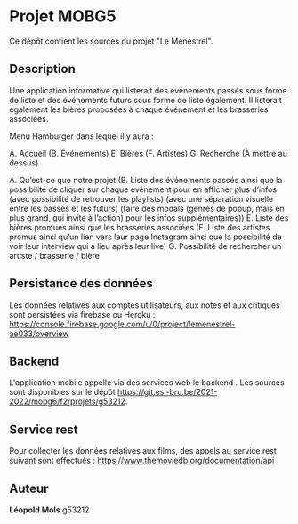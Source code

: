 # Projet MOBG5

Ce dépôt contient les sources du projet "Le Ménestrel".



## Description

Une application informative qui listerait des événements passés sous forme de liste et des événements futurs sous forme de liste également.
Il listerait également les bières proposées à chaque événement et les brasseries associées.

Menu Hamburger dans lequel il y aura :

A. Accueil
(B. Événements)
E. Bières
(F. Artistes)
G. Recherche (À mettre au dessus)

A. Qu’est-ce que notre projet
(B. Liste des événements passés ainsi que la possibilité de cliquer sur chaque événement pour en afficher plus d’infos (avec possibilité de retrouver les playlists) (avec une séparation visuelle entre les passés et les futurs) (faire des modals (genres de popup, mais en plus grand, qui invite à l’action) pour les infos supplémentaires))
E. Liste des bières promues ainsi que les brasseries associées
(F. Liste des artistes promus ainsi qu’un lien vers leur page Instagram ainsi que la possibilité de voir leur interview qui a lieu après leur live)
G. Possibilité de rechercher un artiste / brasserie / bière



## Persistance des données

Les données relatives aux comptes utilisateurs, aux notes et aux critiques sont persistées via firebase ou Heroku : https://console.firebase.google.com/u/0/project/lemenestrel-ae033/overview



## Backend

L'application mobile appelle via des services web le backend <nom du backend>. Les sources sont disponibles sur le dépôt https://git.esi-bru.be/2021-2022/mobg6/f2/projets/g53212.



## Service rest

Pour collecter les données relatives aux films, des appels au service rest suivant sont effectués : https://www.themoviedb.org/documentation/api



## Auteur

**Léopold Mols** g53212
